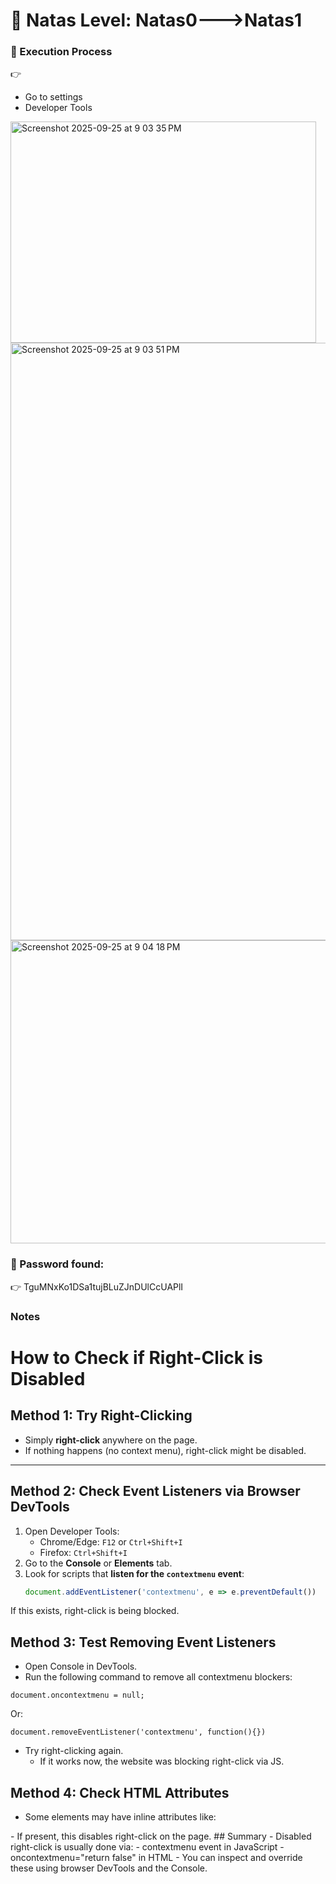 # 🔐 Natas Level: Natas0--->Natas1



### 📂 Execution Process 

👉 
- Go to settings
- Developer Tools
<img width="489" height="354" alt="Screenshot 2025-09-25 at 9 03 35 PM" src="https://github.com/user-attachments/assets/86c56ffd-9f7a-4cb6-907e-e176a921f69d" />
<img width="1470" height="956" alt="Screenshot 2025-09-25 at 9 03 51 PM" src="https://github.com/user-attachments/assets/5965e4ae-7d6e-4f79-b2f0-593b0b2130df" />
<img width="1462" height="485" alt="Screenshot 2025-09-25 at 9 04 18 PM" src="https://github.com/user-attachments/assets/39d54c3a-f9ca-4251-884c-902cf028ef4c" />

### 📄 Password found:
👉
TguMNxKo1DSa1tujBLuZJnDUlCcUAPlI 

### Notes

# How to Check if Right-Click is Disabled

## Method 1: Try Right-Clicking
- Simply **right-click** anywhere on the page.
- If nothing happens (no context menu), right-click might be disabled.

---

## Method 2: Check Event Listeners via Browser DevTools
1. Open Developer Tools:  
   - Chrome/Edge: `F12` or `Ctrl+Shift+I`  
   - Firefox: `Ctrl+Shift+I`
2. Go to the **Console** or **Elements** tab.
3. Look for scripts that **listen for the `contextmenu` event**:
   ```javascript
   document.addEventListener('contextmenu', e => e.preventDefault())
   ```
If this exists, right-click is being blocked.
## Method 3: Test Removing Event Listeners
- Open Console in DevTools.
- Run the following command to remove all contextmenu blockers:
```
document.oncontextmenu = null;
```
Or:
```
document.removeEventListener('contextmenu', function(){})
```
- Try right-clicking again.
  - If it works now, the website was blocking right-click via JS.
## Method 4: Check HTML Attributes
- Some elements may have inline attributes like:
<body oncontextmenu="return false;">
- If present, this disables right-click on the page.
## Summary
- Disabled right-click is usually done via:
- contextmenu event in JavaScript
- oncontextmenu="return false" in HTML
- You can inspect and override these using browser DevTools and the Console.

